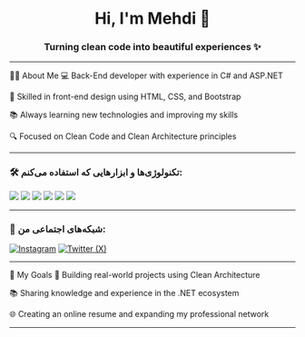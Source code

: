 <h1 align="center">Hi, I'm Mehdi 👋</h1>
<h3 align="center">Turning clean code into beautiful experiences ✨</h3>


---

👨‍💻 About Me
💻 Back-End developer with experience in C# and ASP.NET

🎨 Skilled in front-end design using HTML, CSS, and Bootstrap

📚 Always learning new technologies and improving my skills

🔍 Focused on Clean Code and Clean Architecture principles



---

### 🛠️ تکنولوژی‌ها و ابزارهایی که استفاده می‌کنم:

<p align="left">
  <img src="https://img.shields.io/badge/C%23-239120?style=for-the-badge&logo=c-sharp&logoColor=white" />
  <img src="https://img.shields.io/badge/ASP.NET-512BD4?style=for-the-badge&logo=dotnet&logoColor=white" />
  <img src="https://img.shields.io/badge/HTML5-E34F26?style=for-the-badge&logo=html5&logoColor=white" />
  <img src="https://img.shields.io/badge/CSS3-1572B6?style=for-the-badge&logo=css3&logoColor=white" />
  <img src="https://img.shields.io/badge/Bootstrap-7952B3?style=for-the-badge&logo=bootstrap&logoColor=white" />
  <img src="https://img.shields.io/badge/Visual Studio-5C2D91?style=for-the-badge&logo=visual%20studio&logoColor=white" />
</p>

---

### 📱 شبکه‌های اجتماعی من:

[![Instagram](https://img.shields.io/badge/Instagram-%23E4405F.svg?style=for-the-badge&logo=instagram&logoColor=white)](https://www.instagram.com/mehdiparsa.official?utm_source=qr&igsh=amczbjcya2wxYnZj)
[![Twitter (X)](https://img.shields.io/badge/X-%231DA1F2.svg?style=for-the-badge&logo=twitter&logoColor=white)](https://x.com/programer_man?t=knxv61ghJNEKSvAga0eokw&s=35)



---

🎯 My Goals
🚀 Building real-world projects using Clean Architecture

📚 Sharing knowledge and experience in the .NET ecosystem

🌐 Creating an online resume and expanding my professional network


---

 
